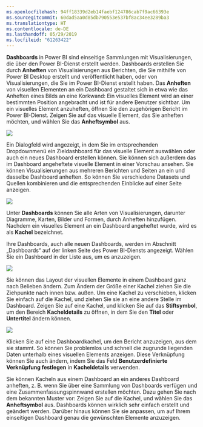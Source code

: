 ```yaml
---
ms.openlocfilehash: 94ff18339d2eb14faebf124786cab7f9ac66393e
ms.sourcegitcommit: 60dad5aa0d85db790553e537bf8ac34ee3289ba3
ms.translationtype: HT
ms.contentlocale: de-DE
ms.lasthandoff: 05/29/2019
ms.locfileid: "61263422"
---
```

**Dashboards** in Power BI sind einseitige Sammlungen mit Visualisierungen, die über den Power BI-Dienst erstellt werden. Dashboards erstellen Sie durch **Anheften** von Visualisierungen aus Berichten, die Sie mithilfe von Power BI Desktop erstellt und veröffentlicht haben, oder von Visualisierungen, die Sie im Power BI-Dienst erstellt haben. Das **Anheften** von visuellen Elementen an ein Dashboard gestaltet sich in etwa wie das Anheften eines Bilds an eine Korkwand: Ein visuelles Element wird an einer bestimmten Position angebracht und ist für andere Benutzer sichtbar. Um ein visuelles Element anzuheften, öffnen Sie den zugehörigen Bericht im Power BI-Dienst. Zeigen Sie auf das visuelle Element, das Sie anheften möchten, und wählen Sie das **Anheftsymbol** aus.

![](media/4-2-create-configure-dashboards/4-2_1.png)

Ein Dialogfeld wird angezeigt, in dem Sie im entsprechenden Dropdownmenü ein Zieldashboard für das visuelle Element auswählen oder auch ein neues Dashboard erstellen können. Sie können sich außerdem das im Dashboard angeheftete visuelle Element in einer Vorschau ansehen. Sie können Visualisierungen aus mehreren Berichten und Seiten an ein und dasselbe Dashboard anheften. So können Sie verschiedene Datasets und Quellen kombinieren und die entsprechenden Einblicke auf einer Seite anzeigen.

![](media/4-2-create-configure-dashboards/4-2_2.png)

Unter **Dashboards** können Sie alle Arten von Visualisierungen, darunter Diagramme, Karten, Bilder und Formen, durch Anheften hinzufügen. Nachdem ein visuelles Element an ein Dashboard angeheftet wurde, wird es als **Kachel** bezeichnet.

Ihre Dashboards, auch alle neuen Dashboards, werden im Abschnitt „Dashboards“ auf der linken Seite des Power BI-Diensts angezeigt. Wählen Sie ein Dashboard in der Liste aus, um es anzuzeigen.

![](media/4-2-create-configure-dashboards/4-2_3.png)

Sie können das Layout der visuellen Elemente in einem Dashboard ganz nach Belieben ändern. Zum Ändern der Größe einer Kachel ziehen Sie die Ziehpunkte nach innen bzw. außen. Um eine Kachel zu verschieben, klicken Sie einfach auf die Kachel, und ziehen Sie sie an eine andere Stelle im Dashboard. Zeigen Sie auf eine Kachel, und klicken Sie auf das **Stiftsymbol**, um den Bereich **Kacheldetails** zu öffnen, in dem Sie den **Titel** oder **Untertitel** ändern können.

![](media/4-2-create-configure-dashboards/4-2_4.png)

Klicken Sie auf eine Dashboardkachel, um den Bericht anzuzeigen, aus dem sie stammt. So können Sie problemlos und schnell die zugrunde liegenden Daten unterhalb eines visuellen Elements anzeigen. Diese Verknüpfung können Sie auch ändern, indem Sie das Feld **Benutzerdefinierte Verknüpfung festlegen** in **Kacheldetails** verwenden.

Sie können Kacheln aus einem Dashboard an ein anderes Dashboard anheften, z. B. wenn Sie über eine Sammlung von Dashboards verfügen und eine Zusammenfassungspinnwand erstellen möchten. Dazu gehen Sie nach dem bekannten Muster vor: Zeigen Sie auf die Kachel, und wählen Sie das **Anheftsymbol** aus. Dashboards können wirklich sehr einfach erstellt und geändert werden. Darüber hinaus können Sie sie anpassen, um auf Ihrem einseitigen Dashboard genau die gewünschten Elemente anzuzeigen.

